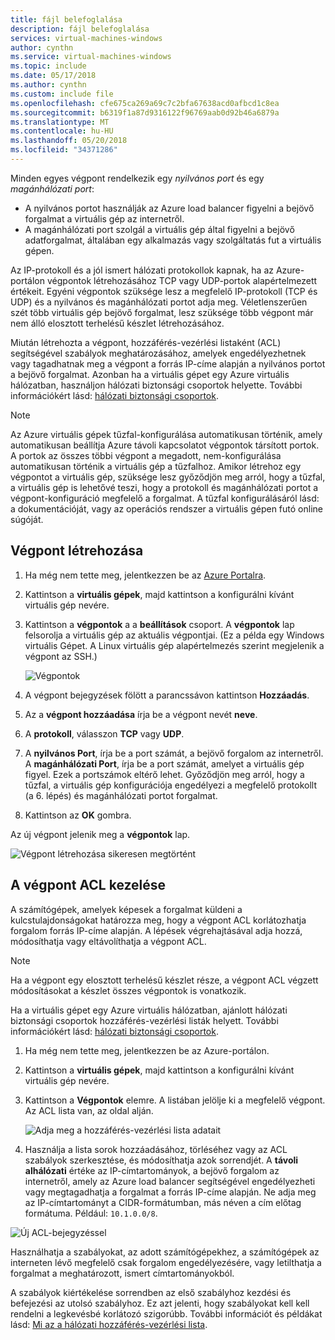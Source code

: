 ```yaml
---
title: fájl belefoglalása
description: fájl belefoglalása
services: virtual-machines-windows
author: cynthn
ms.service: virtual-machines-windows
ms.topic: include
ms.date: 05/17/2018
ms.author: cynthn
ms.custom: include file
ms.openlocfilehash: cfe675ca269a69c7c2bfa67638acd0afbcd1c8ea
ms.sourcegitcommit: b6319f1a87d9316122f96769aab0d92b46a6879a
ms.translationtype: MT
ms.contentlocale: hu-HU
ms.lasthandoff: 05/20/2018
ms.locfileid: "34371286"
---
```

Minden egyes végpont rendelkezik egy *nyilvános port* és egy *magánhálózati port*:

* A nyilvános portot használják az Azure load balancer figyelni a bejövő forgalmat a virtuális gép az internetről.
* A magánhálózati port szolgál a virtuális gép által figyelni a bejövő adatforgalmat, általában egy alkalmazás vagy szolgáltatás fut a virtuális gépen.

Az IP-protokoll és a jól ismert hálózati protokollok kapnak, ha az Azure-portálon végpontok létrehozásához TCP vagy UDP-portok alapértelmezett értékeit. Egyéni végpontok szüksége lesz a megfelelő IP-protokoll (TCP és UDP) és a nyilvános és magánhálózati portot adja meg. Véletlenszerűen szét több virtuális gép bejövő forgalmat, lesz szüksége több végpont már nem álló elosztott terhelésű készlet létrehozásához.

Miután létrehozta a végpont, hozzáférés-vezérlési listaként (ACL) segítségével szabályok meghatározásához, amelyek engedélyezhetnek vagy tagadhatnak meg a végpont a forrás IP-címe alapján a nyilvános portot a bejövő forgalmat. Azonban ha a virtuális gépet egy Azure virtuális hálózatban, használjon hálózati biztonsági csoportok helyette. További információkért lásd: [hálózati biztonsági csoportok](../articles/virtual-network/security-overview.md).

> [!NOTE]
> Az Azure virtuális gépek tűzfal-konfigurálása automatikusan történik, amely automatikusan beállítja Azure távoli kapcsolatot végpontok társított portok. A portok az összes többi végpont a megadott, nem-konfigurálása automatikusan történik a virtuális gép a tűzfalhoz. Amikor létrehoz egy végpontot a virtuális gép, szüksége lesz győződjön meg arról, hogy a tűzfal, a virtuális gép is lehetővé teszi, hogy a protokoll és magánhálózati portot a végpont-konfiguráció megfelelő a forgalmat. A tűzfal konfigurálásáról lásd: a dokumentációját, vagy az operációs rendszer a virtuális gépen futó online súgóját.
>
>

## <a name="create-an-endpoint"></a>Végpont létrehozása
1. Ha még nem tette meg, jelentkezzen be az [Azure Portalra](https://portal.azure.com).
2. Kattintson a **virtuális gépek**, majd kattintson a konfigurálni kívánt virtuális gép nevére.
3. Kattintson a **végpontok** a a **beállítások** csoport. A **végpontok** lap felsorolja a virtuális gép az aktuális végpontjai. (Ez a példa egy Windows virtuális Gépet. A Linux virtuális gép alapértelmezés szerint megjelenik a végpont az SSH.)

   <!-- ![Endpoints](./media/virtual-machines-common-classic-setup-endpoints/endpointswindows.png) -->
   ![Végpontok](./media/virtual-machines-common-classic-setup-endpoints/endpointsblade.png)

4. A végpont bejegyzések fölött a parancssávon kattintson **Hozzáadás**.
5. Az a **végpont hozzáadása** írja be a végpont nevét **neve**.
6. A **protokoll**, válasszon **TCP** vagy **UDP**.
7. A **nyilvános Port**, írja be a port számát, a bejövő forgalom az internetről. A **magánhálózati Port**, írja be a port számát, amelyet a virtuális gép figyel. Ezek a portszámok eltérő lehet. Győződjön meg arról, hogy a tűzfal, a virtuális gép konfigurációja engedélyezi a megfelelő protokollt (a 6. lépés) és magánhálózati portot forgalmat.
10. Kattintson az **OK** gombra.

Az új végpont jelenik meg a **végpontok** lap.

![Végpont létrehozása sikeresen megtörtént](./media/virtual-machines-common-classic-setup-endpoints/endpointcreated.png)

## <a name="manage-the-acl-on-an-endpoint"></a>A végpont ACL kezelése
A számítógépek, amelyek képesek a forgalmat küldeni a kulcstulajdonságokat határozza meg, hogy a végpont ACL korlátozhatja forgalom forrás IP-címe alapján. A lépések végrehajtásával adja hozzá, módosíthatja vagy eltávolíthatja a végpont ACL.

> [!NOTE]
> Ha a végpont egy elosztott terhelésű készlet része, a végpont ACL végzett módosításokat a készlet összes végpontok is vonatkozik.
>
>

Ha a virtuális gépet egy Azure virtuális hálózatban, ajánlott hálózati biztonsági csoportok hozzáférés-vezérlési listák helyett. További információkért lásd: [hálózati biztonsági csoportok](../articles/virtual-network/security-overview.md).

1. Ha még nem tette meg, jelentkezzen be az Azure-portálon.
2. Kattintson a **virtuális gépek**, majd kattintson a konfigurálni kívánt virtuális gép nevére.
3. Kattintson a **Végpontok** elemre. A listában jelölje ki a megfelelő végpont. Az ACL lista van, az oldal alján.

   ![Adja meg a hozzáférés-vezérlési lista adatait](./media/virtual-machines-common-classic-setup-endpoints/aclpreentry.png)

4. Használja a lista sorok hozzáadásához, törléséhez vagy az ACL szabályok szerkesztése, és módosíthatja azok sorrendjét. A **távoli alhálózati** értéke az IP-címtartományok, a bejövő forgalom az internetről, amely az Azure load balancer segítségével engedélyezheti vagy megtagadhatja a forgalmat a forrás IP-címe alapján. Ne adja meg az IP-címtartományt a CIDR-formátumban, más néven a cím előtag formátuma. Például: `10.1.0.0/8`.

 ![Új ACL-bejegyzéssel](./media/virtual-machines-common-classic-setup-endpoints/newaclentry.png)


Használhatja a szabályokat, az adott számítógépekhez, a számítógépek az interneten lévő megfelelő csak forgalom engedélyezésére, vagy letilthatja a forgalmat a meghatározott, ismert címtartományokból.

A szabályok kiértékelése sorrendben az első szabályhoz kezdési és befejezési az utolsó szabályhoz. Ez azt jelenti, hogy szabályokat kell kell rendelni a legkevésbé korlátozó szigorúbb. További információt és példákat lásd: [Mi az a hálózati hozzáférés-vezérlési lista](../articles/virtual-network/virtual-networks-acl.md).
